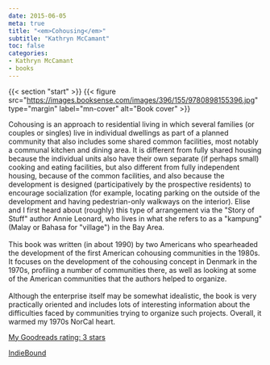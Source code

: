 ```yaml
---
date: 2015-06-05
meta: true
title: "<em>Cohousing</em>"
subtitle: "Kathryn McCamant"
toc: false
categories:
- Kathryn McCamant
- books
---
```


{{< section "start" >}}
{{< figure src="https://images.booksense.com/images/396/155/9780898155396.jpg" type="margin" label="mn-cover" alt="Book cover" >}}

Cohousing is an approach to residential living in which several families (or couples or singles) live in individual dwellings as part of a planned community that also includes some shared common facilities, most notably a communal kitchen and dining area. It is different from fully shared housing because the individual units also have their own separate (if perhaps small) cooking and eating facilities, but also different from fully independent housing, because of the common facilities, and also because the development is designed (participatively by the prospective residents) to encourage socialization (for example, locating parking on the outside of the development and having pedestrian-only walkways on the interior). Elise and I first heard about (roughly) this type of arrangement via the "Story of Stuff" author Annie Leonard, who lives in what she refers to as a "kampung" (Malay or Bahasa for "village") in the Bay Area.<br /><br />This book was written (in about 1990) by two Americans who spearheaded the development of the first American cohousing communities in the 1980s. It focuses on the development of the cohousing concept in Denmark in the 1970s, profiling a number of communities there, as well as looking at some of the American communities that the authors helped to organize.<br /><br />Although the enterprise itself may be somewhat idealistic, the book is very practically oriented and includes lots of interesting information about the difficulties faced by communities trying to organize such projects. Overall, it warmed my 1970s NorCal heart.

[My Goodreads rating: 3 stars](https://www.goodreads.com/review/show/1287672804)  

[IndieBound](https://www.indiebound.org/book/9780898155396)
